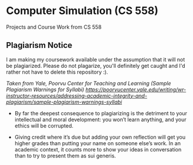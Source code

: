 # Computer Simulation (CS 558)
Projects and Course Work from CS 558

## Plagiarism Notice
I am making my coursework available under the assumption that it will not be plagiarized. Please do not plagarize, you'll definitely get caught and I'd rather not have to delete this repository :).

*Taken from Yale, Poorvu Center for Teaching and Learning (Sample Plagiarism Warnings for Syllabi) 
https://poorvucenter.yale.edu/writing/wr-instructor-resources/addressing-academic-integrity-and-plagiarism/sample-plagiarism-warnings-syllabi*

- By far the deepest consequence to plagiarizing is the detriment to your intellectual and moral development: you won’t learn anything, and your ethics will be corrupted.

- Giving credit where it’s due but adding your own reflection will get you higher grades than putting your name on someone else’s work. 
In an academic context, it counts more to show your ideas in conversation than to try to present them as sui generis.
